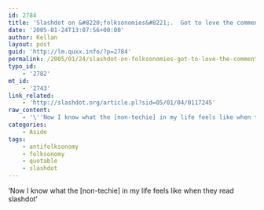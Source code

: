 ```yaml
---
id: 2784
title: 'Slashdot on &#8220;folksonomies&#8221;.  Got to love the comments.'
date: '2005-01-24T13:07:56+00:00'
author: Kellan
layout: post
guid: 'http://lm.quxx.info/?p=2784'
permalink: /2005/01/24/slashdot-on-folksonomies-got-to-love-the-comments/
typo_id:
    - '2782'
mt_id:
    - '2743'
link_related:
    - 'http://slashdot.org/article.pl?sid=05/01/04/0117245'
raw_content:
    - '\''Now I know what the [non-techie] in my life feels like when they read slashdot\'''
categories:
    - Aside
tags:
    - antifolksonomy
    - folksonomy
    - quotable
    - slashdot
---
```


‘Now I know what the [non-techie] in my life feels like when they read slashdot’